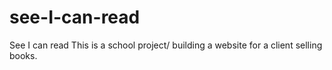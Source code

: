 # see-I-can-read
See I can read
This is a school project/ building a website for a client selling books.
